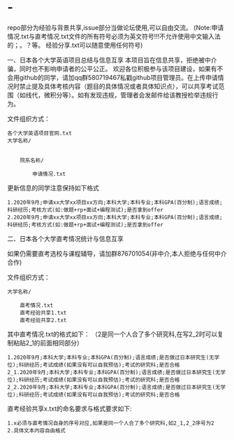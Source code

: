 # -
repo部分为经验与背景共享,issue部分当做论坛使用,可以自由交流。
(Note:申请情况.txt与直考情况.txt文件的所有符号必须为英文符号!!!不允许使用中文输入法的；。？等。
      经验分享.txt可以随意使用任何符号)

一、日本各个大学英语项目总结与信息互享
本项目旨在信息共享，拒绝被中介骗，同时也不影响申请者的公平公正。
欢迎各位积极参与该项目建设，如果有不会用github的同学，请加qq群580719467私戳github项目管理员。在上传申请情况时禁止提及具体考核内容（题目的具体情况或者具体知识点），可以共享考试范围（如线代，微积分等）。如有发现违规，管理者会发邮件给该教授检举违规行为。

文件组织方式：

	各个大学英语项目官网.txt
	大学名称/
		
	
		院系名称/
	
			申请情况.txt
			
			
			
更新信息的同学注意保持如下格式

	1.2020年9月;申请xx大学xx项目xx方向;本科大学;本科专业;本科GPA(百分制);语言成绩;科研经历;考核方式(如:做题+rp+面试+编程测试);是否拿到offer
	2.2020年9月;申请xx大学xx项目xx方向;本科大学;本科专业;本科GPA(百分制);语言成绩;科研经历;考核方式(如:做题+rp+面试+编程测试);是否拿到offer


二、日本各个大学直考情况统计与信息互享

如果仍需要直考选校与课程辅导，请加群876701054(非中介,本人拒绝与任何中介合作)

文件组织方式：

	大学名称/
		
		直考情况.txt
		直考经验共享1.txt
		直考经验共享2.txt

其中直考情况.txt的格式如下：
（2是同一个人合了多个研究科,在写2_2时可以复制粘贴2_1的前面相同部分）
	
	1.2020年9月;本科大学;本科专业;本科GPA(百分制);语言成绩;是否做过日本研究生(无学位);科研经历;考试成绩(如果没有可以自我预估);考试的研究科;是否合格
	2_1.2020年9月;本科大学;本科专业;本科GPA(百分制);语言成绩;是否做过日本研究生(无学位);科研经历;考试成绩(如果没有可以自我预估);考试的研究科;是否合格
	2_2.2020年9月;本科大学;本科专业;本科GPA(百分制);语言成绩;是否做过日本研究生(无学位);科研经历;考试成绩(如果没有可以自我预估);考试的研究科;是否合格
	
直考经验共享x.txt的命名要求与格式要求如下:

	1.x必须与直考情况自身的序号对应,如果是同一个人合了多个研究科,如2_1,2_2序号为2
	2.具体文本内容自由格式
	
